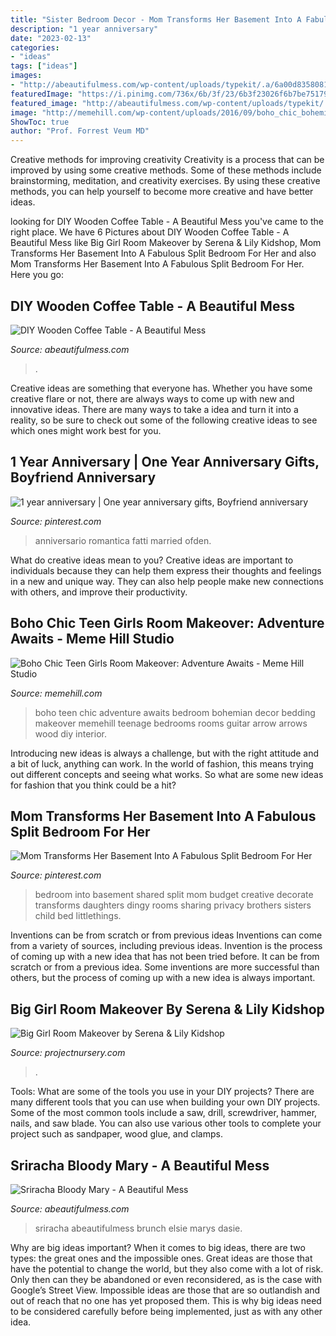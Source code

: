 ```yaml
---
title: "Sister Bedroom Decor - Mom Transforms Her Basement Into A Fabulous Split Bedroom For Her"
description: "1 year anniversary"
date: "2023-02-13"
categories:
- "ideas"
tags: ["ideas"]
images:
- "http://abeautifulmess.com/wp-content/uploads/typekit/.a/6a00d8358081ff69e2019104bb6ec0970c-800wi"
featuredImage: "https://i.pinimg.com/736x/6b/3f/23/6b3f23026f6b7be751796ac05b554a7e.jpg"
featured_image: "http://abeautifulmess.com/wp-content/uploads/typekit/.a/6a00d8358081ff69e201bb07cee1b9970d-800wi"
image: "http://memehill.com/wp-content/uploads/2016/09/boho_chic_bohemian_bedding_bedroom_teen_makeover_elephant_Guitar_decor_adventure_bedding_arrows.jpg"
ShowToc: true
author: "Prof. Forrest Veum MD"
---
```



Creative methods for improving creativity
Creativity is a process that can be improved by using some creative methods. Some of these methods include brainstorming, meditation, and creativity exercises. By using these creative methods, you can help yourself to become more creative and have better ideas.

	

		
looking for DIY Wooden Coffee Table - A Beautiful Mess you've came to the right place. We have 6 Pictures about DIY Wooden Coffee Table - A Beautiful Mess like Big Girl Room Makeover by Serena &amp; Lily Kidshop, Mom Transforms Her Basement Into A Fabulous Split Bedroom For Her and also Mom Transforms Her Basement Into A Fabulous Split Bedroom For Her. Here you go:
		
    
## DIY Wooden Coffee Table - A Beautiful Mess

<img loading=lazy src="http://abeautifulmess.com/wp-content/uploads/typekit/.a/6a00d8358081ff69e201bb07cee1b9970d-800wi" onerror="this.onerror=null;this.src='https://tse3.mm.bing.net/th?id=OIP.VtHpOhl_BrJJt_-zdyLR-AHaLH&amp;pid=15.1';" alt="DIY Wooden Coffee Table - A Beautiful Mess">

_Source: abeautifulmess.com_

>. 

	

Creative ideas are something that everyone has. Whether you have some creative flare or not, there are always ways to come up with new and innovative ideas. There are many ways to take a idea and turn it into a reality, so be sure to check out some of the following creative ideas to see which ones might work best for you.

    
## 1 Year Anniversary | One Year Anniversary Gifts, Boyfriend Anniversary

<img loading=lazy src="https://i.pinimg.com/736x/6b/3f/23/6b3f23026f6b7be751796ac05b554a7e.jpg" onerror="this.onerror=null;this.src='https://tse4.mm.bing.net/th?id=OIP.RGZCQWBWfUJmAvTTEsCMawHaJ3&amp;pid=15.1';" alt="1 year anniversary | One year anniversary gifts, Boyfriend anniversary">

_Source: pinterest.com_

>anniversario romantica fatti married ofden. 

	

What do creative ideas mean to you?
Creative ideas are important to individuals because they can help them express their thoughts and feelings in a new and unique way. They can also help people make new connections with others, and improve their productivity.

    
## Boho Chic Teen Girls Room Makeover: Adventure Awaits - Meme Hill Studio

<img loading=lazy src="http://memehill.com/wp-content/uploads/2016/09/boho_chic_bohemian_bedding_bedroom_teen_makeover_elephant_Guitar_decor_adventure_bedding_arrows.jpg" onerror="this.onerror=null;this.src='https://tse4.mm.bing.net/th?id=OIP.HZcywtIVoxWieHHj2YCeRQHaJ4&amp;pid=15.1';" alt="Boho Chic Teen Girls Room Makeover: Adventure Awaits - Meme Hill Studio">

_Source: memehill.com_

>boho teen chic adventure awaits bedroom bohemian decor bedding makeover memehill teenage bedrooms rooms guitar arrow arrows wood diy interior. 

	

Introducing new ideas is always a challenge, but with the right attitude and a bit of luck, anything can work. In the world of fashion, this means trying out different concepts and seeing what works. So what are some new ideas for fashion that you think could be a hit?

    
## Mom Transforms Her Basement Into A Fabulous Split Bedroom For Her

<img loading=lazy src="https://i.pinimg.com/736x/f9/c5/f1/f9c5f19d5e3a4291581ae2ede5e2ebbe.jpg" onerror="this.onerror=null;this.src='https://tse3.mm.bing.net/th?id=OIP.mKFMNTw69qVkjOfMcpI7GwHaD3&amp;pid=15.1';" alt="Mom Transforms Her Basement Into A Fabulous Split Bedroom For Her">

_Source: pinterest.com_

>bedroom into basement shared split mom budget creative decorate transforms daughters dingy rooms sharing privacy brothers sisters child bed littlethings. 

	

Inventions can be from scratch or from previous ideas
Inventions can come from a variety of sources, including previous ideas. Invention is the process of coming up with a new idea that has not been tried before. It can be from scratch or from a previous idea. Some inventions are more successful than others, but the process of coming up with a new idea is always important.

    
## Big Girl Room Makeover By Serena &amp; Lily Kidshop

<img loading=lazy src="https://projectnursery.com/wp-content/uploads/2013/09/Bestfullshot.jpg" onerror="this.onerror=null;this.src='https://tse2.mm.bing.net/th?id=OIP.gq6tifAyw5aaLfbjH-MvFQHaLG&amp;pid=15.1';" alt="Big Girl Room Makeover by Serena &amp; Lily Kidshop">

_Source: projectnursery.com_

>. 

	

Tools: What are some of the tools you use in your DIY projects?
There are many different tools that you can use when building your own DIY projects. Some of the most common tools include a saw, drill, screwdriver, hammer, nails, and saw blade. You can also use various other tools to complete your project such as sandpaper, wood glue, and clamps.

    
## Sriracha Bloody Mary - A Beautiful Mess

<img loading=lazy src="http://abeautifulmess.com/wp-content/uploads/typekit/.a/6a00d8358081ff69e2019104bb6ec0970c-800wi" onerror="this.onerror=null;this.src='https://tse2.mm.bing.net/th?id=OIP.EGeFWy8HhZZRSC0cvvlUPwHaLH&amp;pid=15.1';" alt="Sriracha Bloody Mary - A Beautiful Mess">

_Source: abeautifulmess.com_

>sriracha abeautifulmess brunch elsie marys dasie. 

	

Why are big ideas important?
When it comes to big ideas, there are two types: the great ones and the impossible ones. Great ideas are those that have the potential to change the world, but they also come with a lot of risk. Only then can they be abandoned or even reconsidered, as is the case with Google’s Street View. Impossible ideas are those that are so outlandish and out of reach that no one has yet proposed them. This is why big ideas need to be considered carefully before being implemented, just as with any other idea.

